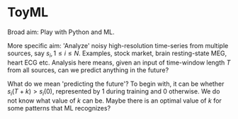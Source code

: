 # ToyML

Broad aim: Play with Python and ML.

More specific aim: 'Analyze' noisy high-resolution time-series from multiple sources, say $s_i, 1 \leq i \leq N.$ Examples, stock market, brain resting-state MEG, heart ECG etc. Analysis here means, given an input of time-window length $T$ from all sources, can we predict anything in the future?

What do we mean 'predicting the future'? To begin with, it can be whether $s_i(T+k) > s_i(0),$ represented by $1$ during training and $0$ otherwise. We do not know what value of $k$ can be. Maybe there is an optimal value of $k$ for some patterns that ML recognizes?



